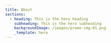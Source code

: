 ```yaml
---
title: About
sections:
  - heading: This is the hero heading
    subheading: This is the hero subheading
    backgroundImage: /images/promo-img-01.png
    _template: hero
---
```



